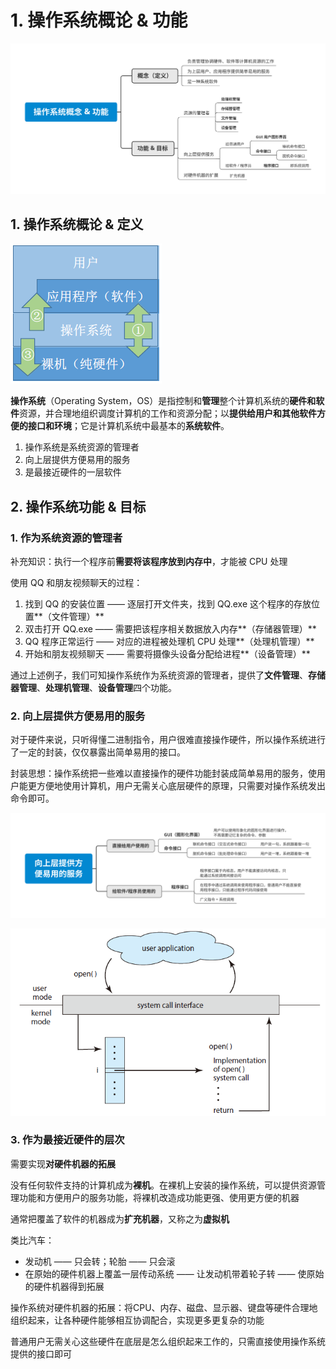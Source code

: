 # 1. 操作系统概论 & 功能

![](../.gitbook/assets/cao-zuo-xi-tong-gai-nian-gong-neng-%20%281%29.svg)

## 1. 操作系统概论 & 定义

![&#x8BA1;&#x7B97;&#x673A;&#x7CFB;&#x7EDF;&#x7684;&#x5C42;&#x6B21;&#x7ED3;&#x6784;](../.gitbook/assets/image%20%281%29.png)

**操作系统**（Operating System，OS）是指控制和**管理**整个计算机系统的**硬件和软件**资源，并合理地组织调度计算机的工作和资源分配；以**提供给用户和其他软件方便的接口和环境**；它是计算机系统中最基本的**系统软件**。

1. 操作系统是系统资源的管理者
2. 向上层提供方便易用的服务
3. 是最接近硬件的一层软件

## 2. 操作系统功能 & 目标

### 1. 作为系统资源的管理者

补充知识：执行一个程序前**需要将该程序放到内存中**，才能被 CPU 处理

使用 QQ 和朋友视频聊天的过程：

1. 找到 QQ 的安装位置 —— 逐层打开文件夹，找到 QQ.exe 这个程序的存放位置**（文件管理）**
2. 双击打开 QQ.exe —— 需要把该程序相关数据放入内存**（存储器管理）**
3. QQ 程序正常运行 —— 对应的进程被处理机 CPU 处理**（处理机管理）**
4. 开始和朋友视频聊天 —— 需要将摄像头设备分配给进程**（设备管理）**

通过上述例子，我们可知操作系统作为系统资源的管理者，提供了**文件管理**、**存储器管理**、**处理机管理**、**设备管理**四个功能。

### 2. 向上层提供方便易用的服务

对于硬件来说，只听得懂二进制指令，用户很难直接操作硬件，所以操作系统进行了一定的封装，仅仅暴露出简单易用的接口。

封装思想：操作系统把一些难以直接操作的硬件功能封装成简单易用的服务，使用户能更方便地使用计算机，用户无需关心底层硬件的原理，只需要对操作系统发出命令即可。

![](../.gitbook/assets/xiang-shang-ceng-ti-gong-fang-bian-yi-yong-de-fu-wu-.svg)

![](../.gitbook/assets/image%20%2810%29.png)

### 3. 作为最接近硬件的层次

需要实现**对硬件机器的拓展**

没有任何软件支持的计算机成为**裸机**。在裸机上安装的操作系统，可以提供资源管理功能和方便用户的服务功能，将裸机改造成功能更强、使用更方便的机器

通常把覆盖了软件的机器成为**扩充机器**，又称之为**虚拟机**

类比汽车： 

* 发动机 —— 只会转；轮胎 —— 只会滚 
* 在原始的硬件机器上覆盖一层传动系统 —— 让发动机带着轮子转 —— 使原始的硬件机器得到拓展

操作系统对硬件机器的拓展：将CPU、内存、磁盘、显示器、键盘等硬件合理地组织起来，让各种硬件能够相互协调配合，实现更多更复杂的功能

普通用户无需关心这些硬件在底层是怎么组织起来工作的，只需直接使用操作系统提供的接口即可

